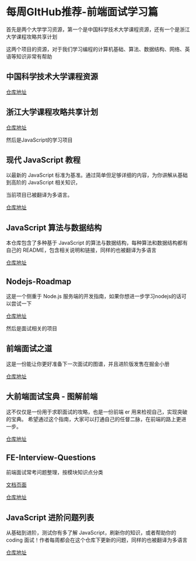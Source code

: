 # 每周GItHub推荐-前端面试学习篇

首先是两个大学学习资源，第一个是中国科学技术大学课程资源，还有一个是浙江大学课程攻略共享计划

这两个项目的资源，对于我们学习编程的计算机基础、算法、数据结构、网络、英语等知识非常有帮助

## 中国科学技术大学课程资源

[仓库地址](https://github.com/USTC-Resource/USTC-Course)

## 浙江大学课程攻略共享计划

[仓库地址](https://github.com/QSCTech/zju-icicles)

然后是JavaScript的学习项目

## 现代 JavaScript 教程

以最新的 JavaScript 标准为基准。通过简单但足够详细的内容，为你讲解从基础到高阶的 JavaScript 相关知识，

当前项目已被翻译为多语言。

[仓库地址](https://github.com/javascript-tutorial/zh.javascript.info)

## JavaScript 算法与数据结构

本仓库包含了多种基于 JavaScript 的算法与数据结构，每种算法和数据结构都有自己的 README，包含相关说明和链接，同样的也被翻译为多语言

[仓库地址](https://github.com/trekhleb/javascript-algorithms/blob/master/README.zh-CN.md)

## Nodejs-Roadmap

这是一个侧重于 Node.js 服务端的开发指南，如果你想进一步学习nodejs的话可以尝试一下

[仓库地址](https://github.com/Q-Angelo/Nodejs-Roadmap)

然后是面试相关的项目

## 前端面试之道

这是一份能让你更好准备下一次面试的图谱，并且进阶版发售在掘金小册

[仓库地址](https://github.com/InterviewMap/CS-Interview-Knowledge-Map)

## 大前端面试宝典 - 图解前端

这不仅仅是一份用于求职面试的攻略，也是一份前端 er 用来检视自己，实现突破的宝典。 希望通过这个指南，大家可以打通自己的任督二脉，在前端的路上更进一步。

[仓库地址](https://github.com/azl397985856/fe-interview)

## FE-Interview-Questions

前端面试常考问题整理，按模块知识点分类

[文档页面](https://blog.poetries.top/FE-Interview-Questions/)

[仓库地址](https://github.com/poetries/FE-Interview-Questions)

## JavaScript 进阶问题列表

从基础到进阶，测试你有多了解 JavaScript，刷新你的知识，或者帮助你的 coding 面试！作者每周都会在这个仓库下更新的问题，同样的也被翻译为多语言

[仓库地址](https://github.com/lydiahallie/javascript-questions/blob/master/zh-CN/README-zh_CN.md)

